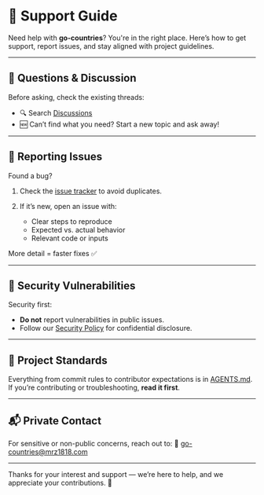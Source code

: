 # 🛟 Support Guide

Need help with **go-countries**? You're in the right place. Here’s how to get support, report issues, and stay aligned with project guidelines.

---

## 💬 Questions & Discussion

Before asking, check the existing threads:

* 🔍 Search [Discussions](https://github.com/mrz1836/go-countries/discussions)
* 🆕 Can’t find what you need? Start a new topic and ask away!

---

## 🐞 Reporting Issues

Found a bug?

1. Check the [issue tracker](https://github.com/mrz1836/go-countries/issues) to avoid duplicates.
2. If it’s new, open an issue with:

	* Clear steps to reproduce
	* Expected vs. actual behavior
	* Relevant code or inputs

More detail = faster fixes ✅

---

## 🔐 Security Vulnerabilities

Security first:

* **Do not** report vulnerabilities in public issues.
* Follow our [Security Policy](SECURITY.md) for confidential disclosure.

---

## 🧭 Project Standards

Everything from commit rules to contributor expectations is in [AGENTS.md](./AGENTS.md). If you’re contributing or troubleshooting, **read it first**.

---

## 📬 Private Contact

For sensitive or non-public concerns, reach out to:
📧 [go-countries@mrz1818.com](mailto:go-countries@mrz1818.com)

---

Thanks for your interest and support — we’re here to help, and we appreciate your contributions. 🚀
